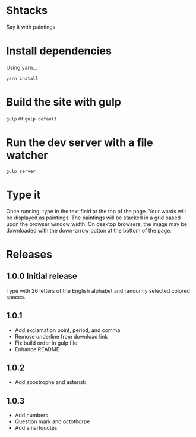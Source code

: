 # Shtacks

Say it with paintings. 

# Install dependencies

Using yarn...

`yarn install`

# Build the site with gulp

`gulp` or `gulp default`

# Run the dev server with a file watcher

`gulp server`

# Type it

Once running, type in the text field at the top of the page. Your words will be displayed as paintings.
The paintings will be stacked in a grid based upon the browser window width. On desktop browsers, the 
image may be downloaded with the down-arrow button at the bottom of the page.

# Releases

## 1.0.0 Initial release

Type with 26 letters of the English alphabet and randomly selected colored spaces.

## 1.0.1 

* Add exclamation point, period, and comma. 
* Remove underline from download link
* Fix build order in gulp file
* Enhance README

## 1.0.2

* Add apostrophe and asterisk

## 1.0.3

* Add numbers
* Question mark and octothorpe
* Add smartquotes